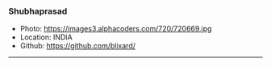 ### Shubhaprasad
- Photo: https://images3.alphacoders.com/720/720669.jpg
- Location: INDIA
- Github: https://github.com/blixard/
***
